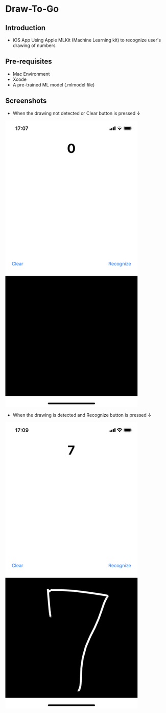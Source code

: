 # Draw-To-Go

Introduction
------------

- iOS App Using Apple MLKit (Machine Learning kit) to recognize user's drawing of numbers

Pre-requisites
--------------

- Mac Environment
- Xcode
- A pre-trained ML model (.mlmodel file)

Screenshots
-------------

- When the drawing not detected or Clear button is pressed ↓
<img src="https://github.com/pinlunhuang/Draw-To-Go/blob/master/Draw%20To%20Go/Screenshots/IMG_0432.PNG" width="414" height="896" />

- When the drawing is detected and Recognize button is pressed ↓
<img src="https://github.com/pinlunhuang/Draw-To-Go/blob/master/Draw%20To%20Go/Screenshots/IMG_0435.PNG" width="414" height="896" />
